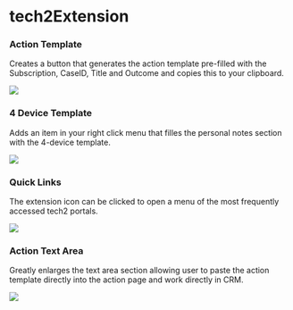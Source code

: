 # tech2Extension

### Action Template
Creates a button that generates the action template pre-filled with the Subscription, CaseID, Title and Outcome and copies this to your clipboard.

<kbd>
<img src="https://res.cloudinary.com/dwkzmlsra/image/upload/v1614310846/Tech2Extention/action_template_button_bqjwgv.png" />
</kbd>

### 4 Device Template
Adds an item in your right click menu that filles the personal notes section with the 4-device template.

<kbd>
<img src="https://res.cloudinary.com/dwkzmlsra/image/upload/v1614311230/Tech2Extention/4_Device_Template_mxlor4.png" />
</kbd>

### Quick Links
The extension icon can be clicked to open a menu of the most frequently accessed tech2 portals.

<kbd>
<img src="https://res.cloudinary.com/dwkzmlsra/image/upload/v1614310845/Tech2Extention/Menu_xzy6cb.png" />
</kbd>

### Action Text Area
Greatly enlarges the text area section allowing user to paste the action template directly into the action page and work directly in CRM.

<kbd>
<img src="https://res.cloudinary.com/dwkzmlsra/image/upload/v1614310845/Tech2Extention/Action_Text_Area_nqxhxh.png" />
</kbd>
